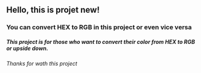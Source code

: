 ## Hello, this is projet new!
### You can convert HEX to RGB in this project or even vice versa  
##### This project is for those who want to convert their color from HEX to RGB or upside down.

###### Thanks for wath this project
